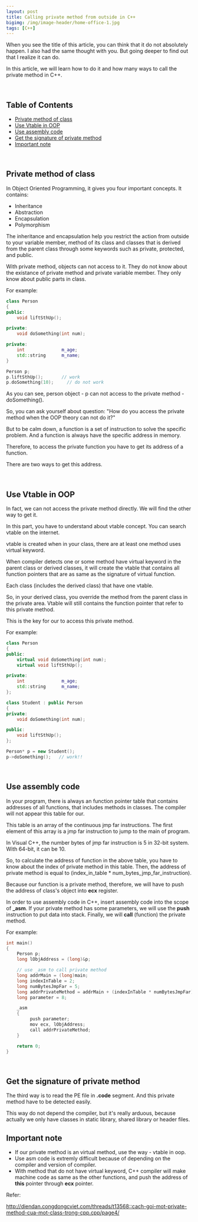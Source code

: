 ```yaml
---
layout: post
title: Calling private method from outside in C++
bigimg: /img/image-header/home-office-1.jpg
tags: [C++]
---
```


When you see the title of this article, you can think that it do not absolutely happen. I also had the same thought with you. But going deeper to find out that I realize it can do. 

In this article, we will learn how to do it and how many ways to call the private method in C++.

<br>

## Table of Contents
- [Private method of class](#private-method-of-class)
- [Use Vtable in OOP](#use-vtable-in-oop)
- [Use assembly code](#use-assembly-code)
- [Get the signature of private method](#get-the-signature-of-private-method)
- [Important note](#important-note)

<br>

## Private method of class
In Object Oriented Programming, it gives you four important concepts. It contains: 
- Inheritance
- Abstraction
- Encapsulation
- Polymorphism

The inheritance and encapsulation help you restrict the action from outside to your variable member, method of its class and classes that is derived from the parent class through some keywords such as private, protected, and public.

With private method, objects can not access to it. They do not know about the existance of private method and private variable member. They only know about public parts in class.

For example: 

```C++
class Person
{
public:
    void liftSthUp();

private:
    void doSomething(int num);

private:
    int              m_age;
    std::string      m_name;
}

Person p;
p.liftSthUp();       // work
p.doSomething(10);     // do not work
```

As you can see, person object - p can not access to the private method - doSomething().

So, you can ask yourself about question: "How do you access the private method when the OOP theory can not do it?"

But to be calm down, a function is a set of instruction to solve the specific problem. And a function is always have the specific address in memory. 

Therefore, to access the private function you have to get its address of a function.

There are two ways to get this address.

<br>

## Use Vtable in OOP
In fact, we can not access the private method directly. We will find the other way to get it.

In this part, you have to understand about vtable concept. You can search vtable on the internet. 

vtable is created when in your class, there are at least one method uses virtual keyword. 

When compiler detects one or some method have virtual keyword in the parent class or derived classes, it will create the vtable that contains all function pointers that are as same as the signature of virtual function.

Each class (includes the derived class) that have one vtable.

So, in your derived class, you override the method from the parent class in the private area. Vtable will still contains the function pointer that refer to this private method.

This is the key for our to access this private method.

For example:

```C++
class Person
{
public:
    virtual void doSomething(int num);
    virtual void liftSthUp();

private:
    int              m_age;
    std::string      m_name;
};

class Student : public Person
{
private:
    void doSomething(int num);

public:
    void liftSthUp();
};

Person* p = new Student();
p->doSomething();   // work!!
```

<br>

## Use assembly code
In your program, there is always an function pointer table that contains addresses of all functions, that includes methods in classes. The compiler will not appear this table for our. 

This table is an array of the continuous jmp far instructions. The first element of this array is a jmp far instruction to jump to the main of program. 

In Visual C++, the number bytes of jmp far instruction is 5 in 32-bit system. With 64-bit, it can be 10.

So, to calculate the address of function in the above table, you have to know about the index of private method in this table. Then, the address of private method is equal to (index_in_table * num_bytes_jmp_far_instruction).

Because our function is a private method, therefore, we will have to push the address of class's object into **ecx** register.

In order to use assembly code in C++, insert assembly code into the scope of **_asm**. If your private method has some parameters, we will use the **push** instruction to put data into stack. Finally, we will **call** (function) the private method.

For example:

```C++
int main()
{
    Person p;
    long lObjAddress = (long)&p;

    // use _asm to call private method
    long addrMain = (long)main;
    long indexInTable = 2;
    long numBytesJmpFar = 5;
    long addrPrivateMethod = addrMain + (indexInTable * numBytesJmpFar);
    long parameter = 8;

    _asm 
    {
         push parameter; 
         mov ecx, lObjAddress;
         call addrPrivateMethod;
    }

    return 0;
}
```

<br>

## Get the signature of private method
The third way is to read the PE file in **.code** segment. And this private method have to be detected easily.

This way do not depend the compiler, but it's really arduous, because actually we only have classes in static library, shared library or header files.


## Important note
- If our private method is an virtual method, use the way - vtable in oop.
- Use asm code is extremly difficult because of depending on the compiler and version of compiler.
- With method that do not have virtual keyword, C++ compiler will make machine code as same as the other functions, and push the address of **this** pointer through **ecx** pointer. 


Refer: 

http://diendan.congdongcviet.com/threads/t13568::cach-goi-mot-private-method-cua-mot-class-trong-cpp.cpp/page4/

